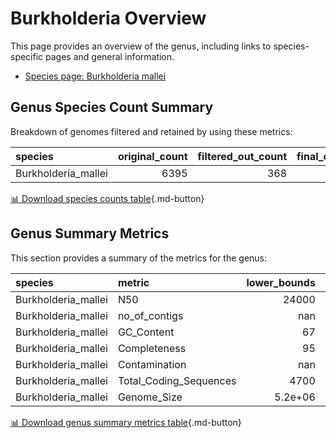 # Burkholderia Overview
This page provides an overview of the genus, including links to species-specific pages and general information.

- [Species page: Burkholderia mallei](Burkholderia_mallei/index.md)
## Genus Species Count Summary
Breakdown of genomes filtered and retained by using these metrics:

| species             |   original_count |   filtered_out_count |   final_count |
|:--------------------|-----------------:|---------------------:|--------------:|
| Burkholderia_mallei |             6395 |                  368 |          6027 |


[📊 Download species counts table](species_counts.csv){.md-button}
## Genus Summary Metrics
This section provides a summary of the metrics for the genus:

| species             | metric                 |   lower_bounds |   upper_bounds |
|:--------------------|:-----------------------|---------------:|---------------:|
| Burkholderia_mallei | N50                    |    24000       |      nan       |
| Burkholderia_mallei | no_of_contigs          |      nan       |      690       |
| Burkholderia_mallei | GC_Content             |       67       |       69       |
| Burkholderia_mallei | Completeness           |       95       |      nan       |
| Burkholderia_mallei | Contamination          |      nan       |        6       |
| Burkholderia_mallei | Total_Coding_Sequences |     4700       |     6500       |
| Burkholderia_mallei | Genome_Size            |        5.2e+06 |        7.5e+06 |


[📊 Download genus summary metrics table](genus_summary_metrics.csv){.md-button}
